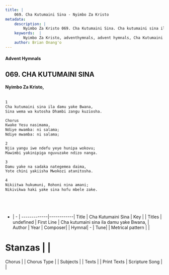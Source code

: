 ```yaml
---
title: |
    069. Cha Kutumaini Sina - Nyimbo Za Kristo
metadata:
    description: |
        Nyimbo Za Kristo 069. Cha Kutumaini Sina. Cha kutumaini sina ila damu yake Bwana,  Sina wema wa kutosha Dhambi zangu kuziosha.  Chorus Kwake Yesu nasimama, Ndiye mwamba: ni salama; Ndiye mwamba: ni salama;  
    keywords:  |
        Nyimbo Za Kristo, adventhymnals, advent hymnals, Cha Kutumaini Sina, Cha kutumaini sina ila damu yake Bwana, . 
    author: Brian Onang'o
---
```


#### Advent Hymnals
## 069. CHA KUTUMAINI SINA
####  Nyimbo Za Kristo,

```txt

1
Cha kutumaini sina ila damu yake Bwana, 
Sina wema wa kutosha Dhambi zangu kuziosha.

Chorus
Kwake Yesu nasimama,
Ndiye mwamba: ni salama;
Ndiye mwamba: ni salama;

2
Njia yangu iwe ndefu yeye hunipa wokovu;
Mawimbi yakinipiga nguvuzake ndizo nanga.

3
Damu yake na sadaka nategemea daima,
Yote chini yakiisha Mwokozi atanitosha.

4
Nikiitwa hukumuni, Rohoni nina amani;
Nikivikwa haki yake sina hofu mbele zake.






```

- |   -  |
-------------|------------|
Title | Cha Kutumaini Sina |
Key |  |
Titles | undefined |
First Line | Cha kutumaini sina ila damu yake Bwana,  |
Author | 
Year | 
Composer| |
Hymnal|  - |
Tune|  |
Metrical pattern | |
# Stanzas |  |
Chorus |  |
Chorus Type |  |
Subjects | |
Texts |  |
Print Texts | 
Scripture Song |  |
    
